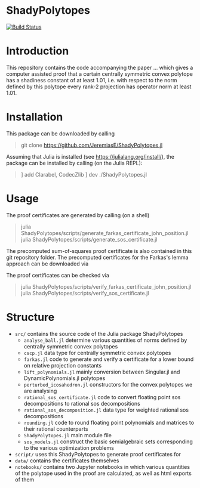 # ShadyPolytopes

[![Build Status](https://github.com/JeremiasE/ShadyPolytopes.jl/actions/workflows/ci.yml/badge.svg?branch=main)](https://github.com/JeremiasE/ShadyPolytopes.jl/actions/workflows/ci.yml?query=branch%3Amain)

# Introduction

This repository contains the code accompanying the paper ...
which gives a computer assisted proof that a certain
centrally symmetric convex polytope has a shadiness constant of at least 1.01,
i.e. with respect to the norm defined by this polytope every rank-2 projection has operator norm
at least 1.01. 

# Installation 

This package can be downloaded by calling 

> git clone https://github.com/JeremiasE/ShadyPolytopes.jl

Assuming that Julia is installed (see https://julialang.org/install/), the package can be installed by calling (on the Julia REPL):

> ] add Clarabel, CodecZlib
> ] dev ./ShadyPolytopes.jl

# Usage

The proof certificates are generated by calling (on a shell)

> julia ShadyPolytopes/scripts/generate_farkas_certificate_john_position.jl
> julia ShadyPolytopes/scripts/generate_sos_certificate.jl

The precomputed sum-of-squares proof certificate is also contained
in this git repository folder.
The precomputed certificates for the Farkas's lemma approach 
can be downloaded via 

The proof certificates can be checked via

> julia ShadyPolytopes/scripts/verify_farkas_certificate_john_position.jl
> julia ShadyPolytopes/scripts/verify_sos_certificate.jl


# Structure 

  * `src/` contains the source code of the Julia package ShadyPolytopes
    * `analyse_ball.jl` determine various quantities of norms defined by centrally symmetric convex polytopes
    * `cscp.jl` data type for centrally symmetric convex polytopes
    * `farkas.jl` code to generate and verify a certificate for a lower bound on relative projection constants 
    * `lift_polynomials.jl` mainly conversion between Singular.jl and DynamicPolynomials.jl polytopes
    * `perturbed_icosahedron.jl` constructors for the convex polytopes we are analysing
    * `rational_sos_certificate.jl` code to convert floating point sos decompositions to rational sos decompositions
    * `rational_sos_decomposition.jl` data type for weighted rational sos decompositions
    * `rounding.jl` code to round floating point polynomials and matrices to their rational counterparts
    * `ShadyPolytopes.jl` main module file
    * `sos_models.jl` construct the basic semialgebraic sets corresponding to the various optimization problems 
  * `script/` uses this ShadyPolytopes to generate proof certificates for 
  * `data/` contains the certificates themselves
  * `notebooks/` contains two Jupyter notebooks in which various
    quantities of the polytope used in the proof are calculated, as well as html exports of them

